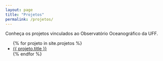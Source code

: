 ```yaml
---
layout: page
title: "Projetos"
permalink: /projetos/
---
```


Conheça os projetos vinculados ao Observatório Oceanográfico da UFF.

<ul>
  {% for projeto in site.projetos %}
    <li>
      <a href="{{ projeto.url | relative_url }}">{{ projeto.title }}</a>
    </li>
  {% endfor %}
</ul>
